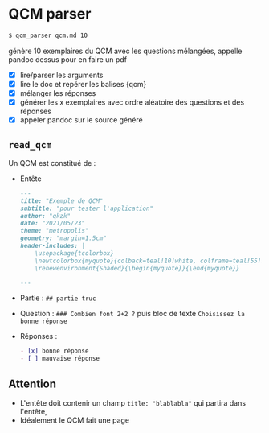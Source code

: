 # QCM parser

```bash
$ qcm_parser qcm.md 10
```

génère 10 exemplaires du QCM avec les questions mélangées, appelle pandoc dessus pour en faire
un pdf

- [x] lire/parser les arguments
- [x] lire le doc et repérer les balises {qcm}
- [x] mélanger les réponses
- [x] générer les x exemplaires avec ordre aléatoire des questions et des réponses
- [x] appeler pandoc sur le source généré

## `read_qcm`

Un QCM est constitué de :

* Entête

  ```markdown
  ---
  title: "Exemple de QCM"
  subtitle: "pour tester l'application"
  author: "qkzk"
  date: "2021/05/23"
  theme: "metropolis"
  geometry: "margin=1.5cm"
  header-includes: |
      \usepackage{tcolorbox}
      \newtcolorbox{myquote}{colback=teal!10!white, colframe=teal!55!black}
      \renewenvironment{Shaded}{\begin{myquote}}{\end{myquote}}

  ---
  ```

* Partie : `## partie truc` 
* Question : `### Combien font 2+2 ?` puis bloc de texte `Choisissez la bonne réponse`
* Réponses :

  ```md
  - [x] bonne réponse
  - [ ] mauvaise réponse

  ```


## Attention

* L'entête doit contenir un champ `title: "blablabla"` qui partira dans l'entête,
* Idéalement le QCM fait une page
